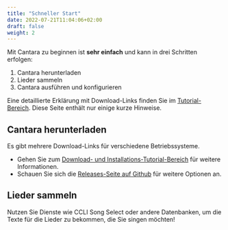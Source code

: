 ```yaml
---
title: "Schneller Start"
date: 2022-07-21T11:04:06+02:00
draft: false
weight: 2
---
```


Mit Cantara zu beginnen ist **sehr einfach** und kann in drei Schritten erfolgen:

 1. Cantara herunterladen
 2. Lieder sammeln
 3. Cantara ausführen und konfigurieren

Eine detaillierte Erklärung mit Download-Links finden Sie im [Tutorial-Bereich](). Diese Seite enthält nur einige kurze Hinweise.

## Cantara herunterladen

Es gibt mehrere Download-Links für verschiedene Betriebssysteme.

* Gehen Sie zum [Download- und Installations-Tutorial-Bereich]() für weitere Informationen.
* Schauen Sie sich die [Releases-Seite auf Github](https://github.com/reckel-jm/cantara/releases) für weitere Optionen an.

## Lieder sammeln

Nutzen Sie Dienste wie CCLI Song Select oder andere Datenbanken, um die Texte für die Lieder zu bekommen, die Sie singen möchten!